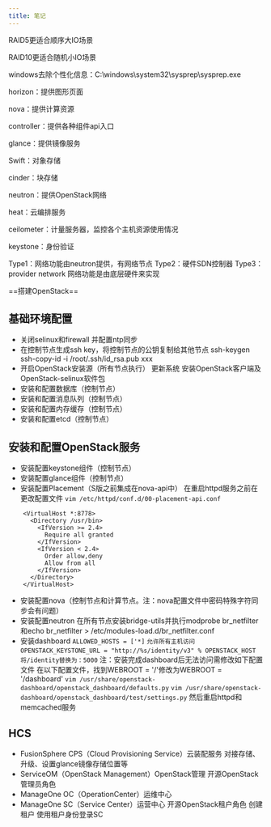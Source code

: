```yaml
---
title: 笔记
---
```

RAID5更适合顺序大IO场景

RAID10更适合随机小IO场景

windows去除个性化信息：C:\windows\system32\sysprep\sysprep.exe

horizon：提供图形页面

nova：提供计算资源

controller：提供各种组件api入口

glance：提供镜像服务

Swift：对象存储

cinder：块存储

neutron：提供OpenStack网络

heat：云编排服务

ceilometer：计量服务器，监控各个主机资源使用情况

keystone：身份验证

Type1：网络功能由neutron提供，有网络节点
Type2：硬件SDN控制器
Type3：provider network 网络功能是由底层硬件来实现

==搭建OpenStack==
## 基础环境配置
- 关闭selinux和firewall
	并配置ntp同步
- 在控制节点生成ssh key，将控制节点的公钥复制给其他节点
	ssh-keygen
	ssh-copy-id -i /root/.ssh/id_rsa.pub xxx
- 开启OpenStack安装源（所有节点执行）
	更新系统
	安装OpenStack客户端及OpenStack-selinux软件包
- 安装和配置数据库（控制节点）
- 安装和配置消息队列（控制节点）
- 安装和配置内存缓存（控制节点）
- 安装和配置etcd（控制节点）
## 安装和配置OpenStack服务
- 安装配置keystone组件（控制节点）
- 安装配置glance组件（控制节点）
- 安装配置Placement（S版之前集成在nova-api中）
	在重启httpd服务之前在更改配置文件
  `vim /etc/httpd/conf.d/00-placement-api.conf`
``` 
	<VirtualHost *:8778>
	  <Directory /usr/bin>
	    <IfVersion >= 2.4>
	      Require all granted
	    </IfVersion>
	    <IfVersion < 2.4>
	      Order allow,deny
	      Allow from all
	    </IfVersion>
	  </Directory>
	</VirtualHost>
```
- 安装配置nova（控制节点和计算节点。注：nova配置文件中密码特殊字符同步会有问题）
- 安装配置neutron
	在所有节点安装bridge-utils并执行modprobe br_netfilter和echo br_netfilter > /etc/modules-load.d/br_netfilter.conf
- 安装dashboard
	`ALLOWED_HOSTS = ['*]`	`允许所有主机访问`
  `OPENSTACK_KEYSTONE_URL = "http://%s/identity/v3" % OPENSTACK_HOST将/identity替换为：5000`
注：安装完成dashboard后无法访问需修改如下配置文件
	在以下配置文件，找到WEBROOT = '/'修改为WEBROOT = '/dashboard'
	 `vim /usr/share/openstack-dashboard/openstack_dashboard/defaults.py`
	 `vim /usr/share/openstack-dashboard/openstack_dashboard/test/settings.py` 
	然后重启httpd和memcached服务
## HCS
- FusionSphere CPS（Cloud Provisioning Service）云装配服务
	对接存储、升级、设置glance镜像存储位置等
- ServiceOM（OpenStack Management）OpenStack管理
	开源OpenStack管理员角色
- ManageOne OC（OperationCenter）运维中心
- ManageOne SC（Service Center）运营中心
	开源OpenStack租户角色
	创建租户
	使用租户身份登录SC
